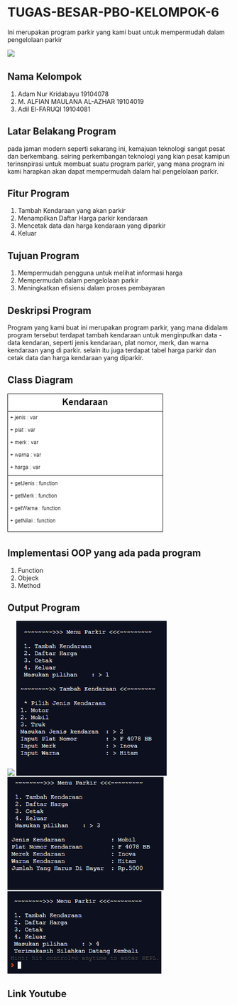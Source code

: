 # TUGAS-BESAR-PBO-KELOMPOK-6

Ini merupakan program parkir yang kami buat untuk mempermudah dalam pengelolaan parkir

<img src = "https://github.com/yakuza21/TUGAS-BESAR-PBO-KELOMPOK-6/blob/main/WhatsApp%20Image%202021-02-15%20at%2017.36.10.jpeg">

## Nama Kelompok
1. Adam Nur Kridabayu             19104078
2. M. ALFIAN MAULANA AL-AZHAR     19104019
3. Adil El-FARUQI                 19104081

## Latar Belakang Program
pada jaman modern seperti sekarang ini, kemajuan teknologi sangat pesat dan berkembang. seiring perkembangan 
teknologi yang kian pesat kamipun terinsnpirasi untuk membuat suatu program parkir, yang mana program ini 
kami harapkan akan dapat mempermudah dalam hal pengelolaan parkir.

## Fitur Program 
1. Tambah Kendaraan yang akan parkir
2. Menampilkan Daftar Harga parkir kendaraan 
3. Mencetak data dan harga kendaraan yang diparkir
4. Keluar 

## Tujuan Program
1. Mempermudah pengguna untuk melihat informasi harga  
2. Mempermudah dalam pengelolaan parkir
3. Meningkatkan efisiensi dalam proses pembayaran

## Deskripsi Program
Program yang kami buat ini merupakan program parkir, yang mana didalam program tersebut terdapat 
tambah kendaraan untuk menginputkan data - data kendaran, seperti jenis kendaraan, plat nomor, 
merk, dan warna kendaraan yang di parkir. selain itu juga terdapat tabel harga parkir dan 
cetak data dan harga kendaraan yang diparkir.

## Class Diagram 
<img src = "https://github.com/adamnurk/TUGAS-BESAR-PBO-KELOMPOK6/blob/main/Class%20Diagram.png">

## Implementasi OOP yang ada pada program
1. Function
2. Objeck
3. Method

## Output Program
<img src = "https://github.com/yakuza21/TUGAS-BESAR-PBO-KELOMPOK-6/blob/main/WhatsApp%20Image%202021-02-15%20at%2017.36.11.jpeg">
<img src = "https://github.com/adamnurk/TUGAS-BESAR-PBO-KELOMPOK6/blob/main/Parkir2.PNG">
<img src = "https://github.com/adamnurk/TUGAS-BESAR-PBO-KELOMPOK6/blob/main/Parkir3.PNG">
<img src = "https://github.com/adamnurk/TUGAS-BESAR-PBO-KELOMPOK6/blob/main/Parkir4.PNG">

## Link Youtube
